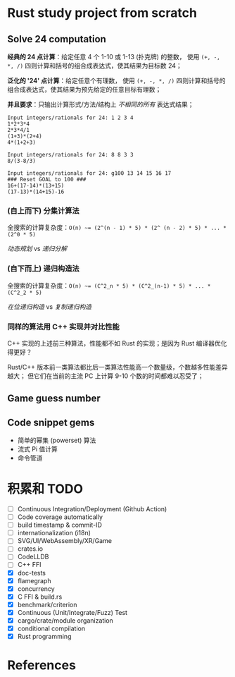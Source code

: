 
# Rust study project from scratch

## Solve 24 computation

**经典的 24 点计算**：给定任意 4 个 1-10 或 1-13 (扑克牌) 的整数，
使用 `(+, -, *, /)` 四则计算和括号的组合成表达式，使其结果为目标数 24；

**泛化的 '24' 点计算**：给定任意个有理数， 使用 `(+, -, *, /)`
四则计算和括号的组合成表达式，使其结果为预先给定的任意目标有理数；

**并且要求**：只输出计算形式/方法/结构上 _不相同的所有_ 表达式结果；

    Input integers/rationals for 24: 1 2 3 4
    1*2*3*4
    2*3*4/1
    (1+3)*(2+4)
    4*(1+2+3)

    Input integers/rationals for 24: 8 8 3 3
    8/(3-8/3)

    Input integers/rationals for 24: g100 13 14 15 16 17
    ### Reset GOAL to 100 ###
    16+(17-14)*(13+15)
    (17-13)*(14+15)-16

### (自上而下) 分集计算法

全搜索的计算复杂度：`O(n) ~= (2^(n - 1) * 5) * (2^ (n - 2) * 5) * ... * (2^0 * 5)`

_动态规划_ vs _递归分解_

### (自下而上) 递归构造法

全搜索的计算复杂度：`O(n) ~= (C^2_n * 5) * (C^2_(n-1) * 5) * ... * (C^2_2 * 5)`

_在位递归构造_ vs _复制递归构造_

### 同样的算法用 C++ 实现并对比性能

C++ 实现的上述前三种算法，性能都不如 Rust 的实现；是因为 Rust 编译器优化得更好？

Rust/C++ 版本前一类算法都比后一类算法性能高一个数量级，个数越多性能差异越大；
但它们在当前的主流 PC 上计算 9-10 个数的时间都难以忍受了；

## Game guess number

## Code snippet gems

+ 简单的幂集 (powerset) 算法
+ 流式 Pi 值计算
+ 命令管道

# 积累和 TODO

+ [ ] Continuous Integration/Deployment (Github Action)
+ [ ] Code coverage automatically
+ [ ] build timestamp & commit-ID
+ [ ] internationalization (i18n)
+ [ ] SVG/UI/WebAssembly/XR/Game
+ [ ] crates.io
+ [ ] CodeLLDB
+ [ ] C++ FFI
+ [x] doc-tests
+ [x] flamegraph
+ [x] concurrency
+ [x] C FFI & build.rs
+ [x] benchmark/criterion
+ [x] Continuous (Unit/Integrate/Fuzz) Test
+ [x] cargo/crate/module organization
+ [x] conditional compilation
+ [x] Rust programming

# References
